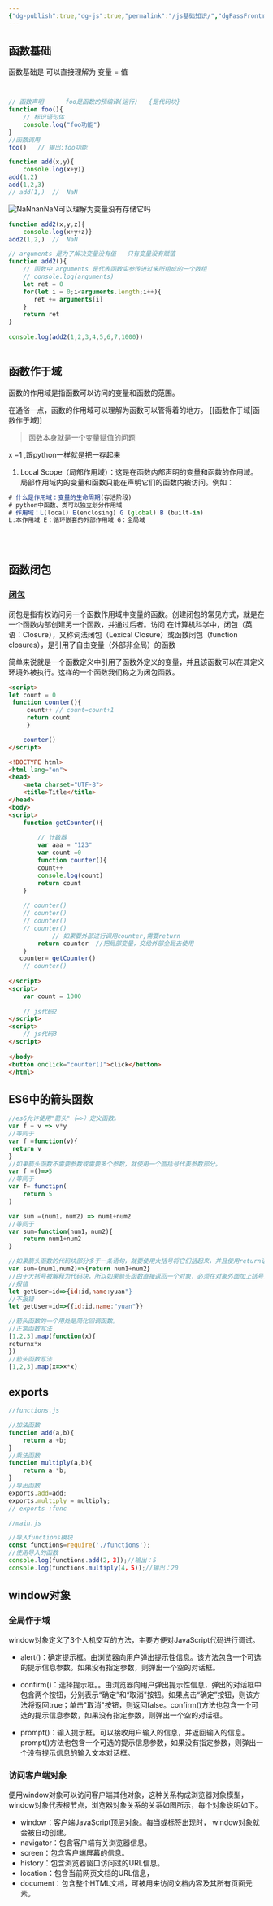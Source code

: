 ```yaml
---
{"dg-publish":true,"dg-js":true,"permalink":"/js基础知识/","dgPassFrontmatter":true}
---
```



## 函数基础


函数基础是  可以直接理解为 变量 =  值
```js

  
// 函数声明      foo是函数的预编译(运行)   {是代码块} 
function foo(){  
    // 标识语句体  
	console.log("foo功能")  
}  
//函数调用 
foo()   // 输出:foo功能

function add(x,y){  
    console.log(x+y)}  
add(1,2)  
add(1,2,3)  
// add(1,)  //  NaN
```
![NaNnan](https://gitlab.com/minika1/Pic/-/raw/main/pictures/2024/04/16_15_42_3_NaN.png)NaN可以理解为变量没有存储它吗
```js
function add2(x,y,z){  
    console.log(x+y+z)}  
add2(1,2,)  //  NaN

// arguments 是为了解决变量没有值   只有变量没有赋值
function add2(){  
    // 函数中 arguments 是代表函数实参传进过来所组成的一个数组  
    // console.log(arguments)  
    let ret = 0  
    for(let i = 0;i<arguments.length;i++){  
       ret += arguments[i]  
    }  
    return ret  
}  
  
console.log(add2(1,2,3,4,5,6,7,1000))



```
## 函数作于域

函数的作用域是指函数可以访问的变量和函数的范围。 

在通俗一点，函数的作用域可以理解为函数可以管得着的地方。
[[函数作于域\|函数作于域]]

>函数本身就是一个变量赋值的问题

x =1   ,跟python一样就是把一存起来  

1. Local Scope（局部作用域）：这是在函数内部声明的变量和函数的作用域。局部作用域内的变量和函数只能在声明它们的函数内被访问。例如：

```js
# 什么是作用域：变量的生命周期(存活阶段)
# python中函数、类可以独立划分作用域
# 作用域：L(local) E(enclosing) G (global) B (built-in)
L:本作用域 E：循环嵌套的外部作用域 G：全局域
 

 
```





## 函数闭包

### [闭包](https://kaxiu808.github.io/#/js/base/3.%20js%E4%BD%9C%E4%BA%8E%E5%9F%9F?id=%e9%97%ad%e5%8c%85)

闭包是指有权访问另一个函数作用域中变量的函数。创建闭包的常见方式，就是在一个函数内部创建另一个函数，并通过后者。访问 在计算机科学中，闭包（英语：Closure），又称词法闭包（Lexical Closure）或函数闭包（function closures），是引用了自由变量（外部非全局）的函数

简单来说就是一个函数定义中引用了函数外定义的变量，并且该函数可以在其定义环境外被执行。这样的一个函数我们称之为闭包函数。

```html
<script>
let count = 0
 function counter(){
	 count++ // count=count+1
	 return count
	 }

	counter()
</script>
```

```html
<!DOCTYPE html>  
<html lang="en">  
<head>  
    <meta charset="UTF-8">  
    <title>Title</title>  
</head>  
<body>  
<script>  
    function getCounter(){  
  
        // 计数器  
        var aaa = "123"  
        var count =0  
        function counter(){  
        count++  
        console.log(count)  
        return count  
    }  
  
    // counter()  
    // counter()   
    // counter()   
    // counter()        
		    // 如果要外部进行调用counter,需要return  
        return counter  //把局部变量，交给外部全局去使用  
    }  
   counter= getCounter()  
    // counter()  
  
</script>  
<script>  
    var count = 1000  
  
    // js代码2  
</script>  
<script>  
    // js代码3  
</script>  
  
</body>  
<button onclick="counter()">click</button>  
</html>
```



## ES6中的箭头函数

```js
//es6允许使用"箭头"（=>）定义函数。
var f = v => v*y
//等同于
var f =function(v){
 return v
}
//如果箭头函数不需要参数或需要多个参数，就使用一个圆括号代表参数部分。
var f =()=>5
//等同于
var f= functipn(
	return 5
)

var sum =(num1，num2) => num1+num2
//等同于
var sum=function(num1，num2){
	return num1+num2
}

//如果箭头函数的代码块部分多于一条语句，就要使用大括号将它们括起来，并且使用return语句返回。
var sum=(num1,num2)=>{return num1+num2}
//由于大括号被解释为代码块，所以如果箭头函数直接返回一个对象，必须在对象外面加上括号，否则会报错。 
//报错
let getUser=id=>{id:id,name:yuan"}
//不报错
let getUser=id=>{{id:id,name:"yuan"}}

//箭头函数的一个用处是简化回调函数。
//正常函数写法
[1,2,3].map(function(x){
returnx*x
})
//箭头函数写法
[1,2,3].map(x=>×*x)
```


## exports

```js
//functions.js

//加法函数
function add(a,b){
	return a +b;
}
//乘法函数
function multiply(a,b){
	return a *b;
}
//导出函数
exports.add=add;
exports.multiply = multiply;
// exports :func
```

```js
//main.js

//导入functions模块
const functions=require('./functions');
//使用导入的函数
console.log(functions.add(2，3));//输出：5
console.log(functions.multiply(4，5));//输出：20
```


## window对象

### 全局作于域

window对象定义了3个人机交互的方法，主要方便对JavaScript代码进行调试。

- alert()：确定提示框。由浏览器向用户弹出提示性信息。该方法包含一个可选的提示信息参数。如果没有指定参数，则弹出一个空的对话框。

- confirm()：选择提示框。。由浏览器向用户弹出提示性信息，弹出的对话框中包含两个按钮，分别表示“确定”和“取消"按钮。如果点击“确定”按钮，则该方法将返回true；单击"取消"按钮，则返回false。confirm()方法也包含一个可选的提示信息参数，如果没有指定参数，则弹出一个空的对话框。
 
- prompt()：输入提示框。可以接收用户输入的信息，并返回输入的信息。prompt()方法也包含一个可选的提示信息参数，如果没有指定参数，则弹出一个没有提示信息的输入文本对话框。


### 访问客户端对象

便用window对象可以访问客户端其他对象，这种关系构成浏览器对象模型，window对象代表根节点，浏览器对象关系的关系如图所示，每个对象说明如下。 
 
 - window：客户端JavaScript顶层对象。每当<body>或<frameset>标签出现时， window对象就会被自动创建。
-   navigator：包含客户端有关浏览器信息。
- screen：包含客户端屏幕的信息。
-  history：包含浏览器窗口访问过的URL信息。
- location：包含当前网页文档的URL信息，
-  document：包含整个HTML文档，可被用来访问文档内容及其所有页面元素。
